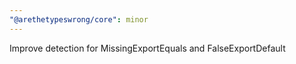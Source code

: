 ```yaml
---
"@arethetypeswrong/core": minor
---
```


Improve detection for MissingExportEquals and FalseExportDefault
